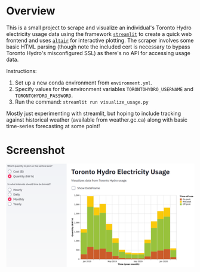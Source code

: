 # Overview

This is a small project to scrape and visualize an individual's Toronto Hydro electricity usage data using the framework [`streamlit`](https://www.streamlit.io/) to create a quick web frontend and uses [`altair`](https://altair-viz.github.io/) for interactive plotting. The scraper involves some basic HTML parsing (though note the included cert is necessary to bypass Toronto Hydro's misconfigured SSL) as there's no API for accessing usage data.

Instructions:

1. Set up a new conda environment from `environment.yml`.
2. Specify values for the environment variables `TORONTOHYDRO_USERNAME` and `TORONTOHYDRO_PASSWORD`.
3. Run the command: `streamlit run visualize_usage.py`

Mostly just experimenting with streamlit, but hoping to include tracking against historical weather (available from weather.gc.ca) along with basic time-series forecasting at some point!

# Screenshot

![screenshot of interface](screenshot.png)

